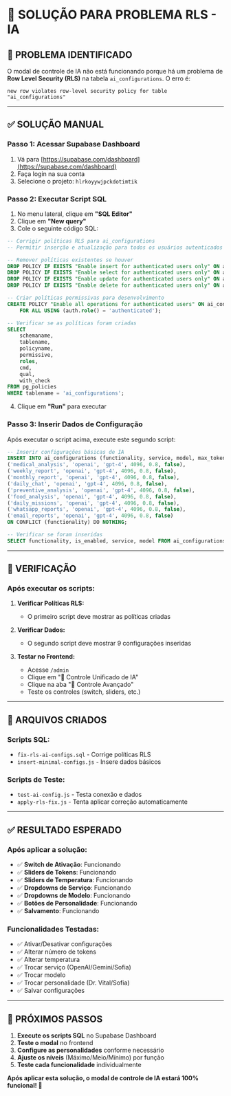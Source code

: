 # 🔧 SOLUÇÃO PARA PROBLEMA RLS - IA

## 🚨 **PROBLEMA IDENTIFICADO**

O modal de controle de IA não está funcionando porque há um problema de **Row Level Security (RLS)** na tabela `ai_configurations`. O erro é:

```
new row violates row-level security policy for table "ai_configurations"
```

---

## ✅ **SOLUÇÃO MANUAL**

### **Passo 1: Acessar Supabase Dashboard**
1. Vá para [https://supabase.com/dashboard](https://supabase.com/dashboard)
2. Faça login na sua conta
3. Selecione o projeto: `hlrkoyywjpckdotimtik`

### **Passo 2: Executar Script SQL**
1. No menu lateral, clique em **"SQL Editor"**
2. Clique em **"New query"**
3. Cole o seguinte código SQL:

```sql
-- Corrigir políticas RLS para ai_configurations
-- Permitir inserção e atualização para todos os usuários autenticados

-- Remover políticas existentes se houver
DROP POLICY IF EXISTS "Enable insert for authenticated users only" ON ai_configurations;
DROP POLICY IF EXISTS "Enable select for authenticated users only" ON ai_configurations;
DROP POLICY IF EXISTS "Enable update for authenticated users only" ON ai_configurations;
DROP POLICY IF EXISTS "Enable delete for authenticated users only" ON ai_configurations;

-- Criar políticas permissivas para desenvolvimento
CREATE POLICY "Enable all operations for authenticated users" ON ai_configurations
    FOR ALL USING (auth.role() = 'authenticated');

-- Verificar se as políticas foram criadas
SELECT 
    schemaname,
    tablename,
    policyname,
    permissive,
    roles,
    cmd,
    qual,
    with_check
FROM pg_policies 
WHERE tablename = 'ai_configurations';
```

4. Clique em **"Run"** para executar

### **Passo 3: Inserir Dados de Configuração**
Após executar o script acima, execute este segundo script:

```sql
-- Inserir configurações básicas de IA
INSERT INTO ai_configurations (functionality, service, model, max_tokens, temperature, is_enabled) VALUES
('medical_analysis', 'openai', 'gpt-4', 4096, 0.8, false),
('weekly_report', 'openai', 'gpt-4', 4096, 0.8, false),
('monthly_report', 'openai', 'gpt-4', 4096, 0.8, false),
('daily_chat', 'openai', 'gpt-4', 4096, 0.8, false),
('preventive_analysis', 'openai', 'gpt-4', 4096, 0.8, false),
('food_analysis', 'openai', 'gpt-4', 4096, 0.8, false),
('daily_missions', 'openai', 'gpt-4', 4096, 0.8, false),
('whatsapp_reports', 'openai', 'gpt-4', 4096, 0.8, false),
('email_reports', 'openai', 'gpt-4', 4096, 0.8, false)
ON CONFLICT (functionality) DO NOTHING;

-- Verificar se foram inseridas
SELECT functionality, is_enabled, service, model FROM ai_configurations ORDER BY functionality;
```

---

## 🎯 **VERIFICAÇÃO**

### **Após executar os scripts:**

1. **Verificar Políticas RLS:**
   - O primeiro script deve mostrar as políticas criadas

2. **Verificar Dados:**
   - O segundo script deve mostrar 9 configurações inseridas

3. **Testar no Frontend:**
   - Acesse `/admin`
   - Clique em "🧠 Controle Unificado de IA"
   - Clique na aba "👑 Controle Avançado"
   - Teste os controles (switch, sliders, etc.)

---

## 🔧 **ARQUIVOS CRIADOS**

### **Scripts SQL:**
- `fix-rls-ai-configs.sql` - Corrige políticas RLS
- `insert-minimal-configs.js` - Insere dados básicos

### **Scripts de Teste:**
- `test-ai-config.js` - Testa conexão e dados
- `apply-rls-fix.js` - Tenta aplicar correção automaticamente

---

## ✅ **RESULTADO ESPERADO**

### **Após aplicar a solução:**
- ✅ **Switch de Ativação**: Funcionando
- ✅ **Sliders de Tokens**: Funcionando
- ✅ **Sliders de Temperatura**: Funcionando
- ✅ **Dropdowns de Serviço**: Funcionando
- ✅ **Dropdowns de Modelo**: Funcionando
- ✅ **Botões de Personalidade**: Funcionando
- ✅ **Salvamento**: Funcionando

### **Funcionalidades Testadas:**
- ✅ Ativar/Desativar configurações
- ✅ Alterar número de tokens
- ✅ Alterar temperatura
- ✅ Trocar serviço (OpenAI/Gemini/Sofia)
- ✅ Trocar modelo
- ✅ Trocar personalidade (Dr. Vital/Sofia)
- ✅ Salvar configurações

---

## 🚀 **PRÓXIMOS PASSOS**

1. **Execute os scripts SQL** no Supabase Dashboard
2. **Teste o modal** no frontend
3. **Configure as personalidades** conforme necessário
4. **Ajuste os níveis** (Máximo/Meio/Mínimo) por função
5. **Teste cada funcionalidade** individualmente

**Após aplicar esta solução, o modal de controle de IA estará 100% funcional! 🎉** 